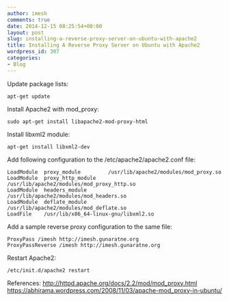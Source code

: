 ```yaml
---
author: imesh
comments: true
date: 2014-12-15 08:25:54+00:00
layout: post
slug: installing-a-reverse-proxy-server-on-ubuntu-with-apache2
title: Installing A Reverse Proxy Server on Ubuntu with Apache2
wordpress_id: 307
categories:
- Blog
---
```


Update package lists:
````
apt-get update
````

Install Apache2 with mod_proxy:
````
sudo apt-get install libapache2-mod-proxy-html
````

Install libxml2 module:
````
apt-get install libxml2-dev
````

Add following configuration to the /etc/apache2/apache2.conf file:
````
LoadModule  proxy_module         /usr/lib/apache2/modules/mod_proxy.so
LoadModule  proxy_http_module    /usr/lib/apache2/modules/mod_proxy_http.so
LoadModule  headers_module       /usr/lib/apache2/modules/mod_headers.so
LoadModule  deflate_module       /usr/lib/apache2/modules/mod_deflate.so
LoadFile    /usr/lib/x86_64-linux-gnu/libxml2.so
````

Add a sample reverse proxy configuration to the same file:
````
ProxyPass /imesh http://imesh.gunaratne.org
ProxyPassReverse /imesh http://imesh.gunaratne.org
````

Restart Apache2:
````
/etc/init.d/apache2 restart
````

References:
http://httpd.apache.org/docs/2.2/mod/mod_proxy.html
https://abhirama.wordpress.com/2008/11/03/apache-mod_proxy-in-ubuntu/
